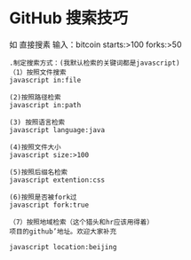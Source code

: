 # GitHub 搜索技巧

如 直接搜素 输入：bitcoin starts:>100 forks:>50

```
.制定搜索方式：(我默认检索的关键词都是javascript)
（1）按照文件搜索
javascript in:file

(2)按照路径检索
javascript in:path

(3) 按照语言检索
javascript language:java

(4)按照文件大小
javascript size:>100

(5)按照后缀名检索
javascript extention:css

(6)按照是否被fork过
javascript fork:true

（7）按照地域检索（这个猎头和hr应该用得着）
项目的github’地址。欢迎大家补充

javascript location:beijing
```
